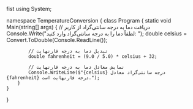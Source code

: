 fist
using System;

namespace TemperatureConversion
{
    class Program
    {
        static void Main(string[] args)
        {
            // دریافت دما به درجه سانتی‌گراد از کاربر
            Console.Write("لطفاً دما را به درجه سانتی‌گراد وارد کنید: ");
            double celsius = Convert.ToDouble(Console.ReadLine());

            // تبدیل دما به درجه فارنهایت
            double fahrenheit = (9.0 / 5.0) * celsius + 32;

            // نمایش معادل دما به درجه فارنهایت
            Console.WriteLine($"{celsius} درجه سانتی‌گراد معادل {fahrenheit} درجه فارنهایت است.");
        }
    }
}

